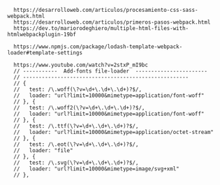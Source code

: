       https://desarrolloweb.com/articulos/procesamiento-css-sass-webpack.html
      https://desarrolloweb.com/articulos/primeros-pasos-webpack.html
      https://dev.to/mariorodeghiero/multiple-html-files-with-htmlwebpackplugin-19bf
      
      https://www.npmjs.com/package/lodash-template-webpack-loader#template-settings

      https://www.youtube.com/watch?v=2stxP_mI9bc
      // -----------  Add-fonts file-loader  -----------------------
      // -----------------------------------------------------
      // {
      //   test: /\.woff(\?v=\d+\.\d+\.\d+)?$/,
      //   loader: "url?limit=10000&mimetype=application/font-woff"
      // }, {
      //   test: /\.woff2(\?v=\d+\.\d+\.\d+)?$/,
      //   loader: "url?limit=10000&mimetype=application/font-woff"
      // }, {
      //   test: /\.ttf(\?v=\d+\.\d+\.\d+)?$/,
      //   loader: "url?limit=10000&mimetype=application/octet-stream"
      // }, {
      //   test: /\.eot(\?v=\d+\.\d+\.\d+)?$/,
      //   loader: "file"
      // }, {
      //   test: /\.svg(\?v=\d+\.\d+\.\d+)?$/,
      //   loader: "url?limit=10000&mimetype=image/svg+xml"
      // },